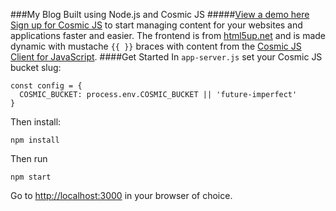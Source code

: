 ###My Blog Built using Node.js and Cosmic JS
#####[View a demo here](http://tonyspiro.cosmicapp.co/)
[Sign up for Cosmic JS](https://cosmicjs.com/) to start managing content for your websites and applications faster and easier.
The frontend is from [html5up.net](html5up.net) and is made dynamic with mustache `{{ }}` braces with content from the [Cosmic JS Client for JavaScript](https://www.npmjs.com/package/cosmicjs).
####Get Started
In ```app-server.js``` set your Cosmic JS bucket slug:
```
const config = {
  COSMIC_BUCKET: process.env.COSMIC_BUCKET || 'future-imperfect'
}
```
Then install:
```
npm install
```
Then run 
```
npm start
```
Go to [http://localhost:3000](http://localhost:3000) in your browser of choice.
